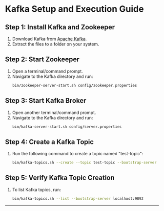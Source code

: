 # Kafka Setup and Execution Guide

## Step 1: Install Kafka and Zookeeper
1. Download Kafka from [Apache Kafka](https://kafka.apache.org/downloads).
2. Extract the files to a folder on your system.

## Step 2: Start Zookeeper
1. Open a terminal/command prompt.
2. Navigate to the Kafka directory and run:
    ```bash
    bin/zookeeper-server-start.sh config/zookeeper.properties
    ```

## Step 3: Start Kafka Broker
1. Open another terminal/command prompt.
2. Navigate to the Kafka directory and run:
    ```bash
    bin/kafka-server-start.sh config/server.properties
    ```

## Step 4: Create a Kafka Topic
1. Run the following command to create a topic named "test-topic":
    ```bash
    bin/kafka-topics.sh --create --topic test-topic --bootstrap-server localhost:9092 --partitions 1 --replication-factor 1
    ```

## Step 5: Verify Kafka Topic Creation
1. To list Kafka topics, run:
    ```bash
    bin/kafka-topics.sh --list --bootstrap-server localhost:9092
    ```

---
